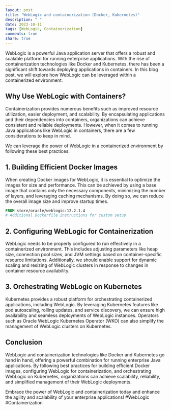 ```yaml
---
layout: post
title: "WebLogic and containerization (Docker, Kubernetes)"
description: " "
date: 2023-10-11
tags: [WebLogic, Containerization]
comments: true
share: true
---
```


WebLogic is a powerful Java application server that offers a robust and scalable platform for running enterprise applications. With the rise of containerization technologies like Docker and Kubernetes, there has been a significant shift towards deploying applications in containers. In this blog post, we will explore how WebLogic can be leveraged within a containerized environment.

## Why Use WebLogic with Containers?

Containerization provides numerous benefits such as improved resource utilization, easier deployment, and scalability. By encapsulating applications and their dependencies into containers, organizations can achieve consistent and reliable deployments. However, when it comes to running Java applications like WebLogic in containers, there are a few considerations to keep in mind.

We can leverage the power of WebLogic in a containerized environment by following these best practices:

## 1. Building Efficient Docker Images

When creating Docker images for WebLogic, it is essential to optimize the images for size and performance. This can be achieved by using a base image that contains only the necessary components, minimizing the number of layers, and leveraging caching mechanisms. By doing so, we can reduce the overall image size and improve startup times.

```dockerfile
FROM store/oracle/weblogic:12.2.1.4
# Additional Dockerfile instructions for custom setup
```

## 2. Configuring WebLogic for Containerization

WebLogic needs to be properly configured to run effectively in a containerized environment. This includes adjusting parameters like heap size, connection pool sizes, and JVM settings based on container-specific resource limitations. Additionally, we should enable support for dynamic scaling and resizing of WebLogic clusters in response to changes in container resource availability.

## 3. Orchestrating WebLogic on Kubernetes

Kubernetes provides a robust platform for orchestrating containerized applications, including WebLogic. By leveraging Kubernetes features like pod autoscaling, rolling updates, and service discovery, we can ensure high availability and seamless deployments of WebLogic instances. Operators such as Oracle WebLogic Kubernetes Operator (WKO) can also simplify the management of WebLogic clusters on Kubernetes.

## Conclusion

WebLogic and containerization technologies like Docker and Kubernetes go hand in hand, offering a powerful combination for running enterprise Java applications. By following best practices for building efficient Docker images, configuring WebLogic for containerization, and orchestrating WebLogic on Kubernetes, organizations can achieve scalability, reliability, and simplified management of their WebLogic deployments.

Embrace the power of WebLogic and containerization today and enhance the agility and scalability of your enterprise applications! #WebLogic #Containerization